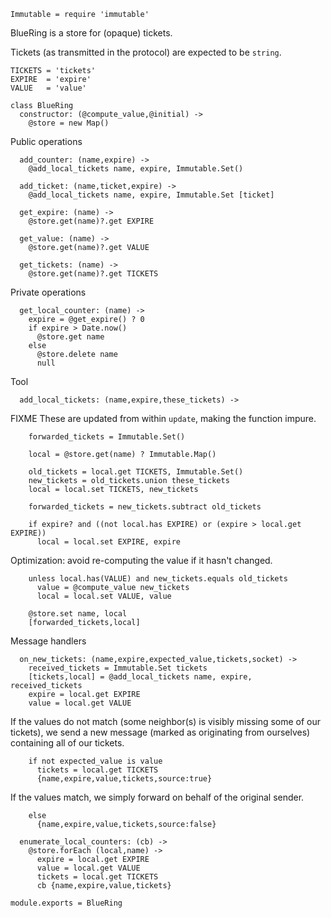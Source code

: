     Immutable = require 'immutable'

BlueRing is a store for (opaque) tickets.

Tickets (as transmitted in the protocol) are expected to be `string`.

    TICKETS = 'tickets'
    EXPIRE  = 'expire'
    VALUE   = 'value'

    class BlueRing
      constructor: (@compute_value,@initial) ->
        @store = new Map()

Public operations

      add_counter: (name,expire) ->
        @add_local_tickets name, expire, Immutable.Set()

      add_ticket: (name,ticket,expire) ->
        @add_local_tickets name, expire, Immutable.Set [ticket]

      get_expire: (name) ->
        @store.get(name)?.get EXPIRE

      get_value: (name) ->
        @store.get(name)?.get VALUE

      get_tickets: (name) ->
        @store.get(name)?.get TICKETS

Private operations

      get_local_counter: (name) ->
        expire = @get_expire() ? 0
        if expire > Date.now()
          @store.get name
        else
          @store.delete name
          null

Tool

      add_local_tickets: (name,expire,these_tickets) ->

FIXME These are updated from within `update`, making the function impure.

        forwarded_tickets = Immutable.Set()

        local = @store.get(name) ? Immutable.Map()

        old_tickets = local.get TICKETS, Immutable.Set()
        new_tickets = old_tickets.union these_tickets
        local = local.set TICKETS, new_tickets

        forwarded_tickets = new_tickets.subtract old_tickets

        if expire? and ((not local.has EXPIRE) or (expire > local.get EXPIRE))
          local = local.set EXPIRE, expire

Optimization: avoid re-computing the value if it hasn't changed.

        unless local.has(VALUE) and new_tickets.equals old_tickets
          value = @compute_value new_tickets
          local = local.set VALUE, value

        @store.set name, local
        [forwarded_tickets,local]

Message handlers

      on_new_tickets: (name,expire,expected_value,tickets,socket) ->
        received_tickets = Immutable.Set tickets
        [tickets,local] = @add_local_tickets name, expire, received_tickets
        expire = local.get EXPIRE
        value = local.get VALUE

If the values do not match (some neighbor(s) is visibly missing some of our tickets),
we send a new message (marked as originating from ourselves) containing all of our tickets.

        if not expected_value is value
          tickets = local.get TICKETS
          {name,expire,value,tickets,source:true}

If the values match, we simply forward on behalf of the original sender.

        else
          {name,expire,value,tickets,source:false}

      enumerate_local_counters: (cb) ->
        @store.forEach (local,name) ->
          expire = local.get EXPIRE
          value = local.get VALUE
          tickets = local.get TICKETS
          cb {name,expire,value,tickets}

    module.exports = BlueRing
